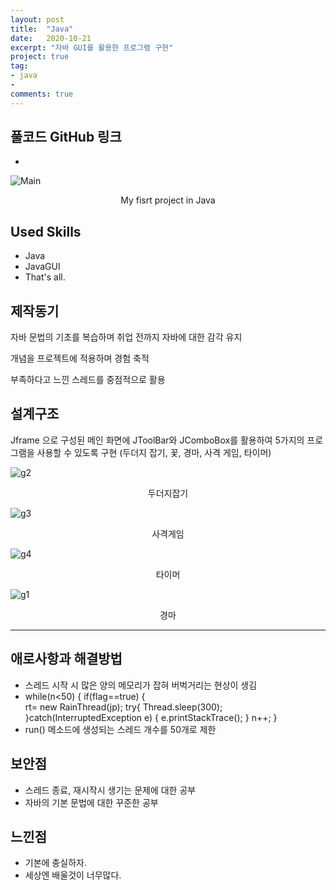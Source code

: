 ```yaml
---
layout: post
title:  "Java"
date:   2020-10-21
excerpt: "자바 GUI를 활용한 프로그램 구현"
project: true
tag:
- java 
- 
comments: true
---
```


## 풀코드 GitHub 링크
* <a href='https://github.com/xorrbs100/Java_GUI'></a>

![Main](https://user-images.githubusercontent.com/69500105/111898422-552ace80-8a69-11eb-8828-fe28d1b56a11.png)
<center>My fisrt project in Java</center>

## Used Skills
* Java
* JavaGUI
* That's all.

## 제작동기
자바 문법의 기초를 복습하며 
취업 전까지 자바에 대한 감각 유지

개념을 프로젝트에 적용하며 경험 축적

부족하다고 느낀 스레드를 중점적으로 활용

## 설계구조
Jframe 으로 구성된 메인 화면에 
JToolBar와 JComboBox를 활용하여
5가지의 프로그램을 사용할 수 있도록 구현
(두더지 잡기, 꽃, 경마, 사격 게임, 타이머)

![g2](https://user-images.githubusercontent.com/69500105/111898390-1268f680-8a69-11eb-9a70-ac5d3040b4fc.png)
<center>두더지잡기</center>

![g3](https://user-images.githubusercontent.com/69500105/111898436-6ecc1600-8a69-11eb-9697-6b2be8e7584a.png)

<center>사격게임</center>

![g4](https://user-images.githubusercontent.com/69500105/111898441-6ffd4300-8a69-11eb-9284-360254f94b7b.png)
<center>타이머</center>

![g1](https://user-images.githubusercontent.com/69500105/111898442-712e7000-8a69-11eb-8b88-2f9c0306c186.png)
<center>경마</center>

---

## 애로사항과 해결방법

* 스레드 시작 시 많은 양의 메모리가 잡혀 버벅거리는 현상이 생김 
*  while(n<50) {
		if(flag==true) {	
		rt= new RainThread(jp);
		try{
			Thread.sleep(300);
		}catch(InterruptedException e) {
			e.printStackTrace();
		}
		n++;
		}
* run() 메소드에 생성되는 스레드 개수를 50개로 제한

## 보안점
* 스레드 종료, 재시작시 생기는 문제에 대한 공부
* 자바의 기본 문법에 대한 꾸준한 공부

## 느낀점
* 기본에 충실하자.
* 세상엔 배울것이 너무많다.



